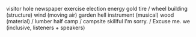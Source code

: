 visitor
hole
newspaper
exercise
election
energy
gold
tire / wheel
building (structure)
wind (moving air)
garden
hell
instrument (musical)
wood (material) / lumber
half
camp / campsite
skillful
I'm sorry. / Excuse me.
we (inclusive, listeners + speakers)
